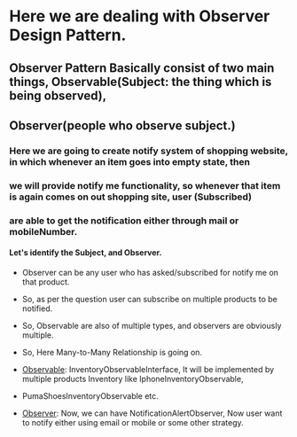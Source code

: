 # Here we are dealing with Observer Design Pattern.

## Observer Pattern Basically consist of two main things, Observable(Subject: the thing which is being observed), 
## Observer(people who observe subject.)

### Here we are going to create notify system of shopping website, in which whenever an item goes into empty state, then 
### we will provide notify me functionality, so whenever that item is again comes on out shopping site, user (Subscribed)
### are able to get the notification either through mail or mobileNumber.

#### Let's identify the Subject, and Observer.

* Observer can be any user who has asked/subscribed for notify me on that product.
* So, as per the question user can subscribe on multiple products to be notified.
* So, Observable are also of multiple types, and observers are obviously multiple.
* So, Here Many-to-Many Relationship is going on.

* <u>Observable</u>: InventoryObservableInterface,    It will be implemented by multiple products Inventory like IphoneInventoryObservable,
* PumaShoesInventoryObservable etc.
* <u>Observer</u>: Now, we can have NotificationAlertObserver, Now user want to notify either using email or mobile or some other strategy.


